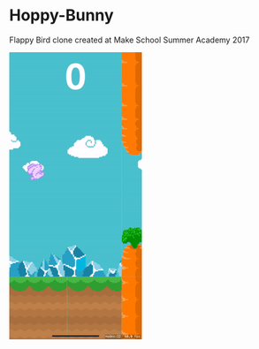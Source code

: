 # Hoppy-Bunny
Flappy Bird clone created at Make School Summer Academy 2017

![Hoppy Bunny demo](demo-hoppy-bunny.gif)
